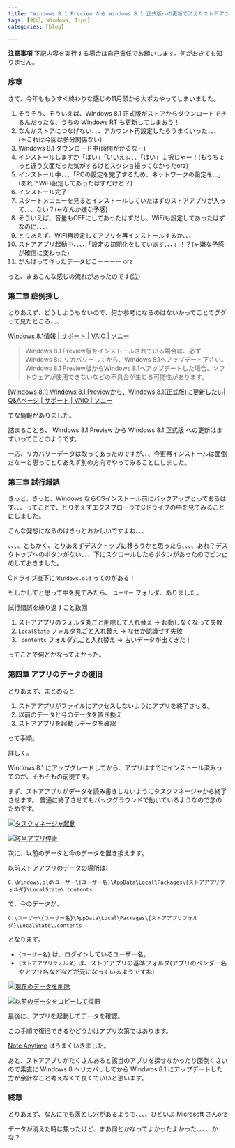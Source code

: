 ```yaml
---
title: "Windows 8.1 Preview から Windows 8.1 正式版への更新で消えたストアアプリのデータを復旧する方法"
tags: [雑記, Windows, Tips]
categories: [blog]

---
```


**注意事項** 下記内容を実行する場合は自己責任でお願いします。何がおきても知りません。

### 序章

さて、今年ももうすぐ終わりな感じの11月頭から大ポカやってしまいました。

  1. そうそう、そういえば、Windows 8.1 正式版がストアからダウンロードできるんだったな、うちの Windows RT も更新してしまおう！
  2. なんかストアにつなげない、、、アカウント再設定したらうまくいった、、、(←これは今回は多分関係ない)
  3. Windows 8.1 ダウンロード中(時間かかるなー)
  4. インストールしますか「はい」「いいえ」、、、「はい」１択じゃー！(もうちょっと違う文面だった気がするけどスクショ撮ってなかったorz)
  5. インストール中、、、「PCの設定を完了するため、ネットワークの設定を…」(あれ？WiFi設定してあったはずだけど？)
  6. インストール完了
  7. スタートメニューを見るとインストールしていたはずのストアアプリが入って、、、ない？(←なんか嫌な予感)
  8. そういえば、音量もOFFにしてあったはずだし、WiFiも設定してあったはずなのに、、、、
  9. とりあえず、WiFi再設定してアプリを再インストールするか、、、
 10. ストアアプリ起動中、、、、「設定の初期化をしています、、、」！？(←嫌な予感が確信に変わった)
 11. がんばって作ったデータどこーーーー orz

っと、まあこんな感じの流れがあったのです(泣)

### 第二章 症例探し

とりあえず、どうしようもないので、何か参考になるのはないかってことでググって見たところ、、、

[Windows 8.1情報 | サポート | VAIO | ソニー][1]

> Windows 8.1 Preview版をインストールされている場合は、必ずWindows 8にリカバリーしてから、Windows 8.1へアップデート下さい。 Windows 8.1 Preview版からWindows 8.1へアップデートした場合、ソフトウェアが使用できないなどの不具合が生じる可能性があります。

[[Windows 8.1] Windows 8.1 Previewから、Windows 8.1(正式版)に更新したい| Q&Aページ | サポート | VAIO | ソニー][2]

てな情報がありました。

詰まることろ、 Windows 8.1 Preview から Windows 8.1 正式版 への更新はまずいってことのようです。

一応、リカバリーデータは取ってあったのですが、、、今更再インストールは面倒だなーと思ってとりあえず別の方向でやってみることにしました。

### 第三章 試行錯誤

きっと、きっと、Windows ならOSインストール前にバックアップとってあるはず、、、ってことで、とりあえずエクスプローラでCドライブの中を見てみることにしました。

こんな発想になるのはきっとおかしいですよね、、、

、、、、ともかく、とりあえずデスクトップに移ろうかと思ったら、、、、あれ？デスクトップへのボタンがない、、、下にスクロールしたらボタンがあったのでピン止めしておきました。

Cドライブ直下に `Windows.old` ってのがある！

もしかしてと思って中を見てみたら、 `ユーザー` フォルダ、ありました。

試行錯誤を繰り返すこと数回

  1. ストアアプリのフォルダ丸ごと削除して入れ替え → 起動しなくなって失敗
  2. `LocalState` フォルダ丸ごと入れ替え → なぜか認識せず失敗
  3. `.contents` フォルダ丸ごと入れ替え → 古いデータが出てきた！

ってことで何とかなってよかった。

### 第四章 アプリのデータの復旧

とりあえず、まとめると

  1. ストアアプリがファイルにアクセスしないようにアプリを終了させる。
  2. 以前のデータと今のデータを置き換え
  3. ストアアプリを起動しデータを確認

って手順。

詳しく。

Windows 8.1 にアップグレードしてから、アプリはすでにインストール済みってのが、そもそもの前提です。

まず、ストアアプリがデータを読み書きしないようにタスクマネージャから終了させます。 普通に終了させてもバックグラウンドで動いているようなので念のためです。

<a href="/public/images/2013_1103_launch_taskmgr_large.png" rel="lytebox[2013_1103_launch_taskmgr]" title="タスクマネージャ起動"><img src="/public/images/2013_1103_launch_taskmgr.png" alt="タスクマネージャ起動" /></a>

<a href="/public/images/2013_1103_stop_store_app_large.png" rel="lytebox[2013_1103_stop_store_app]" title="該当アプリ停止"><img src="/public/images/2013_1103_stop_store_app.png" alt="該当アプリ停止" /></a>

次に、以前のデータと今のデータを置き換えます。

以前ストアアプリのデータの場所は、

    C:\Windows.old\ユーザー\{ユーザー名}\AppData\Local\Packages\{ストアアプリフォルダ}\LocalState\.contents
    

で、今のデータが、

    C:\ユーザー\{ユーザー名}\AppData\Local\Packages\{ストアアプリフォルダ}\LocalState\.contents
    

となります。

  * `{ユーザー名}` は、ログインしているユーザー名。
  * `{ストアアプリフォルダ}` は、ストアアプリの基準フォルダ(アプリのベンダー名やアプリ名などなどが元になっているようですね)

<a href="/public/images/2013_1103_delete_current_app_data_large.png" rel="lytebox[2013_1103_delete_current_app_data]" title="現在のデータを削除"><img src="/public/images/2013_1103_delete_current_app_data.png" alt="現在のデータを削除" /></a>

<a href="/public/images/2013_1103_restore_app_data_large.png" rel="lytebox[2013_1103_restore_app_data]" title="以前のデータをコピーして復旧"><img src="/public/images/2013_1103_restore_app_data.png" alt="以前のデータをコピーして復旧" /></a>

最後に、アプリを起動してデータを確認。

この手順で復旧できるかどうかはアプリ次第ではあります。

[Note Anytime][3] はうまくいきました。

あと、ストアアプリがたくさんあると該当のアプリを探せなかったり面倒くさいので素直に Windows 8 へリカバリしてから Windwos 8.1 にアップデートした方が余計なこと考えなくて良くていいと思います。

### 終章

とりあえず、なんにでも落とし穴があるようで、、、、ひどいよ Microsoft さんorz

データが消えた時は焦ったけど、まあ何とかなってよかったよかった、、、、かな？

 [1]: http://vcl.vaio.sony.co.jp/windows/8-1/update/
 [2]: http://qa.support.sony.jp/solution/S1310180055899/
 [3]: http://apps.microsoft.com/windows/ja-JP/app/note-anytime/b143522d-3500-4858-9be5-2dec4dcb693e